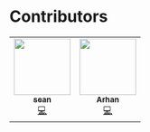 # Contributors

<table>
  <tr>
    <td align="center"><a href="https://sean-outram.dev"><img src="https://avatars.githubusercontent.com/u/81807361?v=4" width="100px;" alt=""/><br /><sub><b>sean</b></sub></a><br /><a href="https://github.com/IKEAStock/website/commits?author=devramsean0" title="Code">💻<td align="center"><a href="https://github.com/ArhanCodes"><img src="https://avatars.githubusercontent.com/u/106308047?v=4" width="100px;" alt=""/><br /><sub><b>Arhan</b></sub></a><br /><a href="https://github.com/IKEAStock/website/commits?author=arhancodes" title="Code">💻</a> </a>
   </tr>
</table>

<!-- markdownlint-restore -->
<!-- prettier-ignore-end -->

<!-- ALL-CONTRIBUTORS-LIST:END -->

